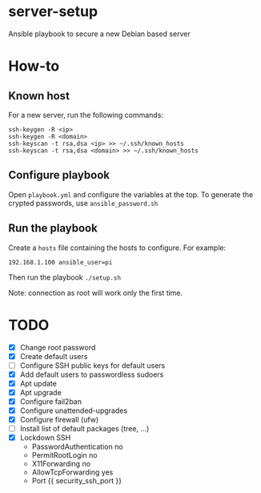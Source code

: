 # server-setup
Ansible playbook to secure a new Debian based server

# How-to

## Known host
For a new server, run the following commands:
```
ssh-keygen -R <ip>
ssh-keygen -R <domain>
ssh-keyscan -t rsa,dsa <ip> >> ~/.ssh/known_hosts
ssh-keyscan -t rsa,dsa <domain> >> ~/.ssh/known_hosts
```

## Configure playbook
Open `playbook.yml` and configure the variables at the top.
To generate the crypted passwords, use `ansible_password.sh`

## Run the playbook

Create a `hosts` file containing the hosts to configure.
For example:
```
192.168.1.100 ansible_user=pi
```

Then run the playbook
`./setup.sh`

Note: connection as root will work only the first time.

# TODO
* [x] Change root password
* [x] Create default users
* [ ] Configure SSH public keys for default users
* [x] Add default users to passwordless sudoers
* [x] Apt update
* [x] Apt upgrade
* [x] Configure fail2ban
* [x] Configure unattended-upgrades
* [x] Configure firewall (ufw)
* [ ] Install list of default packages (tree, ...)
* [x] Lockdown SSH
  * PasswordAuthentication no
  * PermitRootLogin no
  * X11Forwarding no
  * AllowTcpForwarding yes
  * Port {{ security_ssh_port }}
